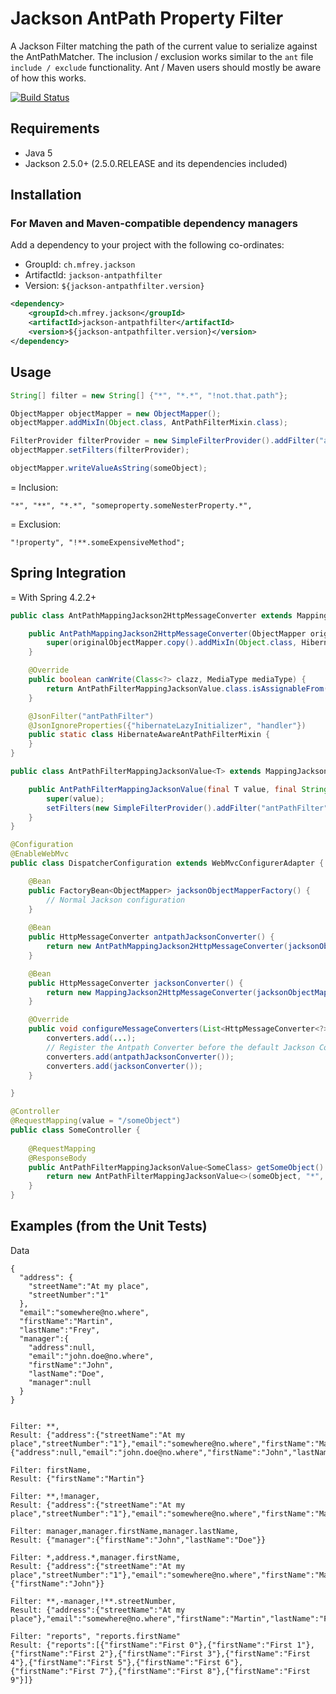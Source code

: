 
Jackson AntPath Property Filter
===============================

A Jackson Filter matching the path of the current value to serialize against the AntPathMatcher. The inclusion / exclusion works similar to the `ant` file `include / exclude` functionality. Ant / Maven users should mostly be aware of how this works.

[![Build Status](https://travis-ci.org/Antibrumm/jackson-antpathfilter.png)](https://travis-ci.org/Antibrumm/jackson-antpathfilter)

Requirements
------------

 - Java 5
 - Jackson 2.5.0+ (2.5.0.RELEASE and its dependencies included)


Installation
------------

### For Maven and Maven-compatible dependency managers
Add a dependency to your project with the following co-ordinates:

 - GroupId: `ch.mfrey.jackson`
 - ArtifactId: `jackson-antpathfilter`
 - Version: `${jackson-antpathfilter.version}`

```xml
<dependency>
	<groupId>ch.mfrey.jackson</groupId>
	<artifactId>jackson-antpathfilter</artifactId>
	<version>${jackson-antpathfilter.version}</version>
</dependency>
```

Usage
-----

```java
String[] filter = new String[] {"*", "*.*", "!not.that.path"};

ObjectMapper objectMapper = new ObjectMapper();
objectMapper.addMixIn(Object.class, AntPathFilterMixin.class);

FilterProvider filterProvider = new SimpleFilterProvider().addFilter("antPathFilter", new AntPathPropertyFilter(filter));
objectMapper.setFilters(filterProvider);

objectMapper.writeValueAsString(someObject);
```

= Inclusion:

```  
"*", "**", "*.*", "someproperty.someNesterProperty.*",
```

= Exclusion:

```
"!property", "!**.someExpensiveMethod";
```

Spring Integration
------------------

= With Spring 4.2.2+

```java
public class AntPathMappingJackson2HttpMessageConverter extends MappingJackson2HttpMessageConverter {

    public AntPathMappingJackson2HttpMessageConverter(ObjectMapper originalObjectMapper) {
        super(originalObjectMapper.copy().addMixIn(Object.class, HibernateAwareAntPathFilterMixin.class));
    }

    @Override
    public boolean canWrite(Class<?> clazz, MediaType mediaType) {
        return AntPathFilterMappingJacksonValue.class.isAssignableFrom(clazz);
    }

    @JsonFilter("antPathFilter")
    @JsonIgnoreProperties({"hibernateLazyInitializer", "handler"})
    public static class HibernateAwareAntPathFilterMixin {
    }
}

public class AntPathFilterMappingJacksonValue<T> extends MappingJacksonValue {

    public AntPathFilterMappingJacksonValue(final T value, final String... filters) {
        super(value);
        setFilters(new SimpleFilterProvider().addFilter("antPathFilter", new AntPathPropertyFilter(filters)));
    }
}
```

```java
@Configuration
@EnableWebMvc
public class DispatcherConfiguration extends WebMvcConfigurerAdapter {

    @Bean
    public FactoryBean<ObjectMapper> jacksonObjectMapperFactory() {
    	// Normal Jackson configuration
    }
    
    @Bean
    public HttpMessageConverter antpathJacksonConverter() {
        return new AntPathMappingJackson2HttpMessageConverter(jacksonObjectMapperFactory().getObject());
    }

    @Bean
    public HttpMessageConverter jacksonConverter() {
        return new MappingJackson2HttpMessageConverter(jacksonObjectMapperFactory().getObject());
    }

    @Override
    public void configureMessageConverters(List<HttpMessageConverter<?>> converters) {
        converters.add(...);
        // Register the Antpath Converter before the default Jackson Converter
        converters.add(antpathJacksonConverter());
        converters.add(jacksonConverter());
    }

}
```

```java
@Controller
@RequestMapping(value = "/someObject")
public class SomeController {
    
    @RequestMapping
    @ResponseBody
    public AntPathFilterMappingJacksonValue<SomeClass> getSomeObject() {
        return new AntPathFilterMappingJacksonValue<>(someObject, "*", "*.*", "!not.that.path");
    }
}
```

Examples (from the Unit Tests)
------------------------------

Data
```
{
  "address": {
    "streetName":"At my place",
    "streetNumber":"1"
  },
  "email":"somewhere@no.where",
  "firstName":"Martin",
  "lastName":"Frey",
  "manager":{
    "address":null,
    "email":"john.doe@no.where",
    "firstName":"John",
    "lastName":"Doe",
    "manager":null
  }
}
    
```

```
Filter: **,
Result: {"address":{"streetName":"At my place","streetNumber":"1"},"email":"somewhere@no.where","firstName":"Martin","lastName":"Frey","manager":{"address":null,"email":"john.doe@no.where","firstName":"John","lastName":"Doe","manager":null}}
```
    
```
Filter: firstName,
Result: {"firstName":"Martin"}
```

```
Filter: **,!manager,
Result: {"address":{"streetName":"At my place","streetNumber":"1"},"email":"somewhere@no.where","firstName":"Martin","lastName":"Frey"}
```

```
Filter: manager,manager.firstName,manager.lastName,
Result: {"manager":{"firstName":"John","lastName":"Doe"}}
```

```
Filter: *,address.*,manager.firstName,
Result: {"address":{"streetName":"At my place","streetNumber":"1"},"email":"somewhere@no.where","firstName":"Martin","lastName":"Frey","manager":{"firstName":"John"}}
```

```
Filter: **,-manager,!**.streetNumber,
Result: {"address":{"streetName":"At my place"},"email":"somewhere@no.where","firstName":"Martin","lastName":"Frey"}
```

```
Filter: "reports", "reports.firstName"
Result: {"reports":[{"firstName":"First 0"},{"firstName":"First 1"},{"firstName":"First 2"},{"firstName":"First 3"},{"firstName":"First 4"},{"firstName":"First 5"},{"firstName":"First 6"},{"firstName":"First 7"},{"firstName":"First 8"},{"firstName":"First 9"}]}
```
